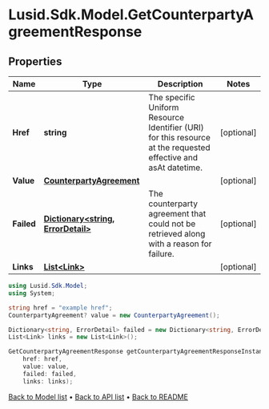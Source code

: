 # Lusid.Sdk.Model.GetCounterpartyAgreementResponse

## Properties

Name | Type | Description | Notes
------------ | ------------- | ------------- | -------------
**Href** | **string** | The specific Uniform Resource Identifier (URI) for this resource at the requested effective and asAt datetime. | [optional] 
**Value** | [**CounterpartyAgreement**](CounterpartyAgreement.md) |  | [optional] 
**Failed** | [**Dictionary&lt;string, ErrorDetail&gt;**](ErrorDetail.md) | The counterparty agreement that could not be retrieved along with a reason for failure. | [optional] 
**Links** | [**List&lt;Link&gt;**](Link.md) |  | [optional] 

```csharp
using Lusid.Sdk.Model;
using System;

string href = "example href";
CounterpartyAgreement? value = new CounterpartyAgreement();

Dictionary<string, ErrorDetail> failed = new Dictionary<string, ErrorDetail>();
List<Link> links = new List<Link>();

GetCounterpartyAgreementResponse getCounterpartyAgreementResponseInstance = new GetCounterpartyAgreementResponse(
    href: href,
    value: value,
    failed: failed,
    links: links);
```

[Back to Model list](../README.md#documentation-for-models) &#8226; [Back to API list](../README.md#documentation-for-api-endpoints) &#8226; [Back to README](../README.md)
